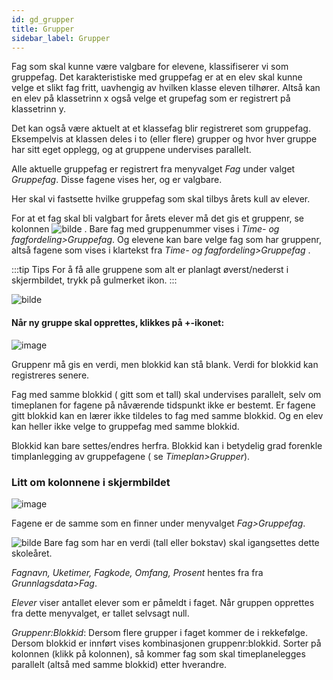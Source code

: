 ```yaml
---
id: gd_grupper
title: Grupper
sidebar_label: Grupper
---
```

Fag som skal kunne være valgbare for elevene, klassifiserer vi som gruppefag. Det karakteristiske med gruppefag er at en elev skal kunne velge et slikt fag fritt, uavhengig av hvilken klasse eleven tilhører. Altså kan en elev på klassetrinn x også velge et grupefag som er registrert på klassetrinn y. 

Det kan også være aktuelt at et klassefag blir registreret som gruppefag. Eksempelvis at klassen deles i to (eller flere) grupper og hvor hver gruppe har sitt eget opplegg, og at gruppene undervises parallelt.

Alle aktuelle gruppefag er registrert fra menyvalget _Fag_ under valget _Gruppefag_. Disse fagene vises her, og er valgbare. 

Her skal vi fastsette hvilke gruppefag som skal tilbys årets kull av elever. 

For at et fag skal bli valgbart for årets elever må det gis et gruppenr, se kolonnen
![bilde](https://github.com/BarmanHanssen/iskole/assets/80097133/6b69ae31-53bd-489e-ad7a-0e895f064bd5) .  Bare fag med gruppenummer vises i _Time- og fagfordeling>Gruppefag_. Og elevene kan bare velge fag som har gruppenr, altså fagene som vises i klartekst fra  _Time- og fagfordeling>Gruppefag_ .


:::tip Tips
For å få alle gruppene som alt er planlagt øverst/nederst i skjermbildet, trykk på gulmerket ikon.
:::

![bilde](https://github.com/BarmanHanssen/iskole/assets/80097133/6299aecd-9cd5-4f36-adcf-65ed5772d579)


#### Når ny gruppe skal opprettes, klikkes på +-ikonet: 

![image](https://github.com/BarmanHanssen/iskole/assets/80097133/30ad1c9b-fbf7-4c64-8126-5ea84f28b547)

Gruppenr må gis en verdi, men blokkid kan stå blank. Verdi for blokkid kan registreres senere.

Fag med samme blokkid ( gitt som et tall) skal undervises parallelt, selv om timeplanen for fagene på nåværende tidspunkt ikke er bestemt. Er fagene gitt blokkid kan en lærer ikke tildeles to fag med samme blokkid. Og en elev kan heller ikke velge to gruppefag med samme blokkid. 

Blokkid kan bare settes/endres herfra. Blokkid kan i betydelig grad forenkle timplanlegging av gruppefagene ( se _Timeplan>Grupper_).

### Litt om kolonnene i skjermbildet
![image](https://github.com/BarmanHanssen/iskole/assets/80097133/d6a80ad7-6744-403e-8211-fcb36ee70830)

Fagene er de samme som en finner under menyvalget _Fag>Gruppefag_. 

![bilde](https://github.com/BarmanHanssen/iskole/assets/80097133/6b69ae31-53bd-489e-ad7a-0e895f064bd5)  Bare fag som har en verdi (tall eller bokstav) skal igangsettes dette skoleåret.

_Fagnavn, Uketimer, Fagkode, Omfang, Prosent_ hentes fra fra _Grunnlagsdata>Fag_.

_Elever_ viser antallet elever som er påmeldt i faget. Når gruppen opprettes fra dette menyvalget, er tallet selvsagt null.

_Gruppenr:Blokkid_: Dersom flere grupper i faget kommer de i rekkefølge. Dersom blokkid er innført vises kombinasjonen gruppenr:blokkid.  Sorter på kolonnen (klikk på kolonnen), så kommer fag som skal timeplanelegges parallelt (altså med samme blokkid) etter hverandre.
